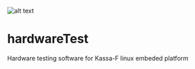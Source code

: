 ![alt text](https://i.mycdn.me/image?id=851265822222&ts=000000000000000196&plc=WEB&tkn=*R3jhbl7IktlKn_BoKafebn76P78&fn=sqr_288)
# hardwareTest
Hardware testing software for Kassa-F linux embeded platform
